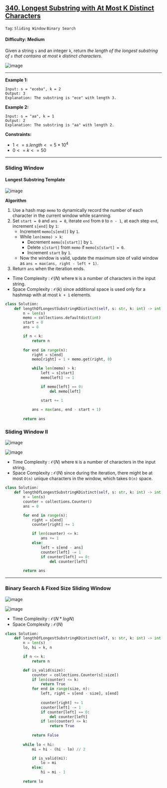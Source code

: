 ## [340. Longest Substring with At Most K Distinct Characters](https://leetcode.com/problems/longest-substring-with-at-most-k-distinct-characters/)

```Tag```: ```Sliding Window``` ```Binary Search```

#### Difficulty: Medium

Given a string ```s``` and an integer ```k```, return _the length of the longest substring of ```s``` that contains at most ```k``` distinct characters_.

![image](https://github.com/quananhle/Python/assets/35042430/bd30afd0-3af4-4690-8831-d430fa301b01)

---

__Example 1:__
```
Input: s = "eceba", k = 2
Output: 3
Explanation: The substring is "ece" with length 3.
```

__Example 2:__
```
Input: s = "aa", k = 1
Output: 2
Explanation: The substring is "aa" with length 2.
```

__Constraints:__

- $1 <= s.length <= 5 * 10^{4}$
- $0 <= k <= 50$

---

### Sliding Window

#### Longest Substring Template

![image](https://leetcode.com/problems/longest-substring-with-at-most-k-distinct-characters/Figures/340/3.png)

__Algorithm__

1. Use a hash map ```memo``` to dynamically record the number of each character in the current window while scanning.
2. Set ```start = 0``` and ```ans = 0```, iterate ```end``` from ```0``` to ```n - 1```, at each step ```end```, increment ```s[end]``` by ```1```:
    - Increment ```memo[s[end]]``` by ```1```.
    - While ```len(memo) > k```:
        - Decrement ```memo[s[start]]``` by ```1```.
        - Delete ```s[start]``` from ```memo``` if ```memo[s[start] = 0```.
        - Increment ```start``` by ```1```.
    - Now the window is valid, update the maximum size of valid window as ```ans = max(ans, right - left + 1)```.
3. Return ```ans``` when the iteration ends.

- Time Complexity : $\mathcal{O}(N)$ where ```N``` is a number of characters in the input string.
- Space Complexity : $\mathcal{O}(k)$ since additional space is used only for a hashmap with at most ```k + 1``` elements.

```Python
class Solution:
    def lengthOfLongestSubstringKDistinct(self, s: str, k: int) -> int:
        n = len(s)
        memo = collections.defaultdict(int)
        start = 0
        ans = 0

        if n < k:
            return n
        
        for end in range(n):
            right = s[end]
            memo[right] = 1 + memo.get(right, 0)

            while len(memo) > k:
                left = s[start]
                memo[left] -= 1

                if memo[left] == 0:
                    del memo[left]

                start += 1
            
            ans = max(ans, end - start + 1)
        
        return ans
```

### Sliding Window II

![image](https://leetcode.com/problems/longest-substring-with-at-most-k-distinct-characters/Figures/340/s3.png)

![image](https://leetcode.com/problems/longest-substring-with-at-most-k-distinct-characters/Figures/340/s4.png)

- Time Complexity : $\mathcal{O}(N)$ where ```N``` is a number of characters in the input string.
- Space Complexity : $\mathcal{O}(N)$ since during the iteration, there might be at most ```O(n)``` unique characters in the window, which takes ```O(n)``` space.

```Python
class Solution:
    def lengthOfLongestSubstringKDistinct(self, s: str, k: int) -> int:
        n = len(s)
        counter = collections.Counter()
        ans = 0

        for end in range(n):
            right = s[end]
            counter[right] += 1

            if len(counter) <= k:
                ans += 1
            else:
                left = s[end - ans]
                counter[left] -= 1
                if counter[left] == 0:
                    del counter[left]
            
        return ans
```

---

### Binary Search & Fixed Size Sliding Window

![image](https://leetcode.com/problems/longest-substring-with-at-most-k-distinct-characters/Figures/340/1.png)

![image](https://leetcode.com/problems/longest-substring-with-at-most-k-distinct-characters/Figures/340/2.png)

- Time Complexity : $\mathcal{O}(N * logN)$
- Space Complexity : $\mathcal{O}(N)$

```Python
class Solution:
    def lengthOfLongestSubstringKDistinct(self, s: str, k: int) -> int:
        n = len(s)
        lo, hi = k, n

        if n <= k:
            return n

        def is_valid(size):
            counter = collections.Counter(s[:size])
            if len(counter) <= k:
                return True
            for end in range(size, n):
                left, right = s[end - size], s[end]
                
                counter[right] += 1
                counter[left] -= 1
                if counter[left] == 0:
                    del counter[left]
                if len(counter) <= k:
                    return True
                
            return False
        
        while lo < hi:
            mi = hi - (hi - lo) // 2

            if is_valid(mi):
                lo = mi
            else:
                hi = mi - 1
            
        return lo
```

